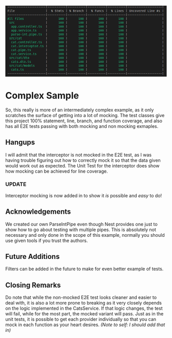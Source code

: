 <p align="center">
  <img src="./testCoverage.png"/>
</p>

# Complex Sample

So, this really is more of an intermediately complex example, as it only scratches the surface of getting into a lot of mocking. The test classes give this project 100% statement, line, branch, and function coverage, and also has all E2E tests passing with both mocking and non mocking exmaples.

## Hangups

I will admit that the interceptor is not mocked in the E2E test, as I was having trouble figuring out how to correctly mock it so that the data given would work out as expected. The Unit Test for the interceptor does show how mocking can be achieved for line coverage.

### UPDATE

Interceptor mocking is now added in to show it _is_ possible and _easy_ to do!

## Acknowledgements

We created our own ParseIntPipe even though Nest provides one just to show how to go about testing with multiple pipes. This is absolutely not necessary and only done in the scope of this example, normally you should use given tools if you trust the authors.

## Future Additions

Filters can be added in the future to make for even better example of tests.

## Closing Remarks

Do note that while the non-mocked E2E test looks cleaner and easier to deal with, it is also a lot more prone to breaking as it very closely depends on the logic implemented in the CatsService. If that logic changes, the test will fail, while for the most part, the mocked variant will pass. Just as in the unit tests, it is possible to get each provider individually so that you can mock in each function as your heart desires. _(Note to self: I should add that in)_
